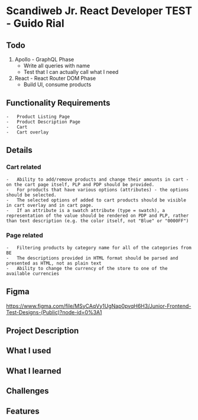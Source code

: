 # Scandiweb Jr. React Developer TEST - Guido Rial

## Todo

1. Apollo - GraphQL Phase
    - Write all queries with name
    - Test that I can actually call what I need
2. React - React Router DOM Phase
    - Build UI, consume products

## Functionality Requirements

    -   Product Listing Page
    -   Product Description Page
    -   Cart
    -   Cart overlay

## Details

### Cart related

    -   Ability to add/remove products and change their amounts in cart - on the cart page itself, PLP and PDP should be provided.
    -   For products that have various options (attributes) - the options should be selected.
    -   The selected options of added to cart products should be visible in cart overlay and in cart page.
    -   If an attribute is a swatch attribute (type = swatch), a representation of the value should be rendered on PDP and PLP, rather than text description (e.g. the color itself, not "Blue" or "0000FF")

### Page related

    -   Filtering products by category name for all of the categories from BE
    -   The descriptions provided in HTML format should be parsed and presented as HTML, not as plain text
    -   Ability to change the currency of the store to one of the available currencies

## Figma

https://www.figma.com/file/MSyCAqVy1UgNap0pvqH6H3/Junior-Frontend-Test-Designs-(Public)?node-id=0%3A1

## Project Description

## What I used

## What I learned

## Challenges

## Features
